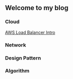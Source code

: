 ## Welcome to my blog

### Cloud
[AWS Load Balancer Intro](./aws/load_balancer.md)

### Network
### Design Pattern
### Algorithm

